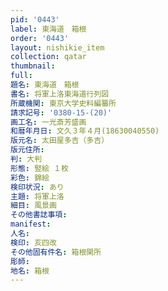 ```yaml
---
pid: '0443'
label: 東海道　箱根
order: '0443'
layout: nishikie_item
collection: qatar
thumbnail: 
full: 
題名: 東海道　箱根
書名: 将軍上洛東海道行列図
所蔵機関: 東京大学史料編纂所
請求記号: '0380-15-(20)'
画工名: 一光斎芳盛画
和暦年月日: 文久３年４月(18630040550)
版元名: 太田屋多吉（多吉）
版元住所: 
判: 大判
形態: 竪絵 １枚
彩色: 錦絵
検印状況: あり
主題: 将軍上洛
細目: 風景画
その他書誌事項: 
manifest: 
人名: 
検印: 亥四改
その他固有件名: 箱根関所
彫師: 
地名: 箱根
---
```

